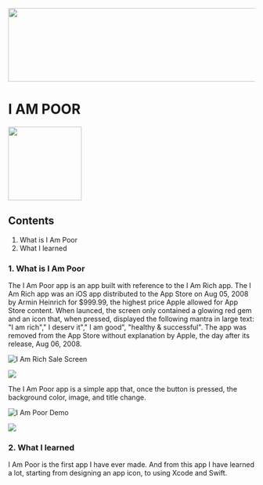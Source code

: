 <img src="https://cdn.jsdelivr.net/gh/Hoax142/github_assets/repository/I_am_poor/I_Am_Poor_Logo.png" width="900" height="150">

# I AM POOR

<img src="https://cdn.jsdelivr.net/gh/Hoax142/github_assets/repository/I_am_poor/I_Am_Poor_Icon_Rounded.png" width="150" height="150">



## Contents

1. What is I Am Poor
2. What I learned


### 1. What is I Am Poor

The I Am Poor app is an app built with reference to the I Am Rich app. The I Am Rich app was an iOS app distributed to the App Store on Aug 05, 2008 by Armin Heinrich for $999.99, the highest price Apple allowed for App Store content. When launced, the screen only contained a glowing red gem and an icon that, when pressed, displayed the following mantra in large text: "I am rich"," I deserv it"," I am good", "healthy & successful". The app was removed from the App Store without explanation by Apple, the day after its release, Aug 06, 2008.

![I Am Rich Sale Screen]()

<img src="https://cdn.jsdelivr.net/gh/Hoax142/github_assets/repository/I_am_poor/I_Am_Rich_sale_screen.png" class="center">

The I Am Poor app is a simple app that, once the button is pressed, the background color, image, and title change.

![I Am Poor Demo]()

<img src="https://cdn.jsdelivr.net/gh/Hoax142/github_assets/repository/I_am_poor/I_Am_Poor.gif" class="center">


### 2. What I learned

I Am Poor is the first app I have ever made. And from this app I have learned a lot, starting from designing an app icon, to using Xcode and Swift. 
